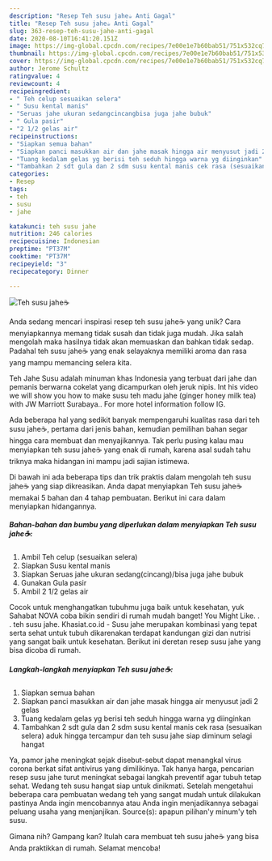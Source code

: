 ```yaml
---
description: "Resep Teh susu jahe☕ Anti Gagal"
title: "Resep Teh susu jahe☕ Anti Gagal"
slug: 363-resep-teh-susu-jahe-anti-gagal
date: 2020-08-10T16:41:20.151Z
image: https://img-global.cpcdn.com/recipes/7e00e1e7b60bab51/751x532cq70/teh-susu-jahe☕-foto-resep-utama.jpg
thumbnail: https://img-global.cpcdn.com/recipes/7e00e1e7b60bab51/751x532cq70/teh-susu-jahe☕-foto-resep-utama.jpg
cover: https://img-global.cpcdn.com/recipes/7e00e1e7b60bab51/751x532cq70/teh-susu-jahe☕-foto-resep-utama.jpg
author: Jerome Schultz
ratingvalue: 4
reviewcount: 4
recipeingredient:
- " Teh celup sesuaikan selera"
- " Susu kental manis"
- "Seruas jahe ukuran sedangcincangbisa juga jahe bubuk"
- " Gula pasir"
- "2 1/2 gelas air"
recipeinstructions:
- "Siapkan semua bahan"
- "Siapkan panci masukkan air dan jahe masak hingga air menyusut jadi 2 gelas"
- "Tuang kedalam gelas yg berisi teh seduh hingga warna yg diinginkan"
- "Tambahkan 2 sdt gula dan 2 sdm susu kental manis cek rasa (sesuaikan selera) aduk hingga tercampur dan teh susu jahe siap diminum selagi hangat"
categories:
- Resep
tags:
- teh
- susu
- jahe

katakunci: teh susu jahe 
nutrition: 246 calories
recipecuisine: Indonesian
preptime: "PT37M"
cooktime: "PT37M"
recipeyield: "3"
recipecategory: Dinner

---
```



![Teh susu jahe☕](https://img-global.cpcdn.com/recipes/7e00e1e7b60bab51/751x532cq70/teh-susu-jahe☕-foto-resep-utama.jpg)

Anda sedang mencari inspirasi resep teh susu jahe☕ yang unik? Cara menyiapkannya memang tidak susah dan tidak juga mudah. Jika salah mengolah maka hasilnya tidak akan memuaskan dan bahkan tidak sedap. Padahal teh susu jahe☕ yang enak selayaknya memiliki aroma dan rasa yang mampu memancing selera kita.

Teh Jahe Susu adalah minuman khas Indonesia yang terbuat dari jahe dan pemanis berwarna cokelat yang dicampurkan oleh jeruk nipis. Int his video we will show you how to make susu teh madu jahe (ginger honey milk tea) with JW Marriott Surabaya.. For more hotel information follow IG.

Ada beberapa hal yang sedikit banyak mempengaruhi kualitas rasa dari teh susu jahe☕, pertama dari jenis bahan, kemudian pemilihan bahan segar hingga cara membuat dan menyajikannya. Tak perlu pusing kalau mau menyiapkan teh susu jahe☕ yang enak di rumah, karena asal sudah tahu triknya maka hidangan ini mampu jadi sajian istimewa.


Di bawah ini ada beberapa tips dan trik praktis dalam mengolah teh susu jahe☕ yang siap dikreasikan. Anda dapat menyiapkan Teh susu jahe☕ memakai 5 bahan dan 4 tahap pembuatan. Berikut ini cara dalam menyiapkan hidangannya.

<!--inarticleads1-->

##### Bahan-bahan dan bumbu yang diperlukan dalam menyiapkan Teh susu jahe☕:

1. Ambil  Teh celup (sesuaikan selera)
1. Siapkan  Susu kental manis
1. Siapkan Seruas jahe ukuran sedang(cincang)/bisa juga jahe bubuk
1. Gunakan  Gula pasir
1. Ambil 2 1/2 gelas air


Cocok untuk menghangatkan tubuhmu juga baik untuk kesehatan, yuk Sahabat NOVA coba bikin sendiri di rumah mudah banget! You Might Like. . . teh susu jahe. Khasiat.co.id - Susu jahe merupakan kombinasi yang tepat serta sehat untuk tubuh dikarenakan terdapat kandungan gizi dan nutrisi yang sangat baik untuk kesehatan. Berikut ini deretan resep susu jahe yang bisa dicoba di rumah. 

<!--inarticleads2-->

##### Langkah-langkah menyiapkan Teh susu jahe☕:

1. Siapkan semua bahan
1. Siapkan panci masukkan air dan jahe masak hingga air menyusut jadi 2 gelas
1. Tuang kedalam gelas yg berisi teh seduh hingga warna yg diinginkan
1. Tambahkan 2 sdt gula dan 2 sdm susu kental manis cek rasa (sesuaikan selera) aduk hingga tercampur dan teh susu jahe siap diminum selagi hangat


Ya, pamor jahe meningkat sejak disebut-sebut dapat menangkal virus corona berkat sifat antivirus yang dimilikinya. Tak hanya harga, pencarian resep susu jahe turut meningkat sebagai langkah preventif agar tubuh tetap sehat. Wedang teh susu hangat siap untuk dinikmati. Setelah mengetahui beberapa cara pembuatan wedang teh yang sangat mudah untuk dilakukan pastinya Anda ingin mencobannya atau Anda ingin menjadikannya sebagai peluang usaha yang menjanjikan. Source(s): apapun pilihan&#39;y minum&#39;y teh susu. 

Gimana nih? Gampang kan? Itulah cara membuat teh susu jahe☕ yang bisa Anda praktikkan di rumah. Selamat mencoba!
